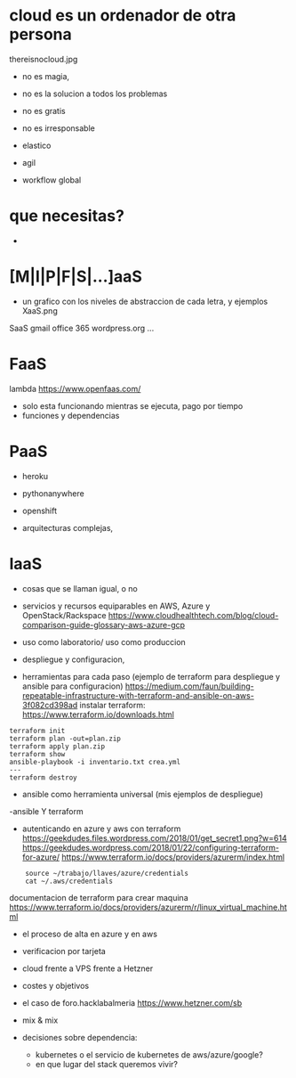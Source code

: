 # cloud es un ordenador de otra persona
thereisnocloud.jpg

- no es magia, 
- no es la solucion a todos los problemas
- no es gratis
- no es irresponsable

- elastico
- agil
- workflow global

# que necesitas?
- 

# [M|I|P|F|S|...]aaS
 - un grafico con los niveles de abstraccion de cada letra, y ejemplos
XaaS.png


SaaS 
gmail
office 365
wordpress.org
...


# FaaS
lambda
https://www.openfaas.com/
- solo esta funcionando mientras se ejecuta, pago por tiempo
- funciones y dependencias




# PaaS
- heroku
- pythonanywhere
- openshift

- arquitecturas complejas, 


# IaaS


- cosas que se llaman igual, o no
 - servicios y recursos equiparables en AWS, Azure y OpenStack/Rackspace
https://www.cloudhealthtech.com/blog/cloud-comparison-guide-glossary-aws-azure-gcp


- uso como laboratorio/ uso como produccion

- despliegue y configuracion, 
 - herramientas para cada paso
(ejemplo de terraform para despliegue y ansible para configuracion)
https://medium.com/faun/building-repeatable-infrastructure-with-terraform-and-ansible-on-aws-3f082cd398ad
instalar terraform:
https://www.terraform.io/downloads.html
```
terraform init
terraform plan -out=plan.zip
terraform apply plan.zip
terraform show
ansible-playbook -i inventario.txt crea.yml
---
terraform destroy
```

 - ansible como herramienta universal
(mis ejemplos de despliegue)

 -ansible Y terraform

   - autenticando en azure y aws con terraform
	https://geekdudes.files.wordpress.com/2018/01/get_secret1.png?w=614
https://geekdudes.wordpress.com/2018/01/22/configuring-terraform-for-azure/
https://www.terraform.io/docs/providers/azurerm/index.html
```
    source ~/trabajo/llaves/azure/credentials
    cat ~/.aws/credentials
```


documentacion de terraform para crear maquina
https://www.terraform.io/docs/providers/azurerm/r/linux_virtual_machine.html



- el proceso de alta en azure y en aws
 - verificacion por tarjeta

- cloud frente a VPS frente a Hetzner
 - costes y objetivos

 - el caso de foro.hacklabalmeria
https://www.hetzner.com/sb
 - mix & mix

- decisiones sobre dependencia: 
  - kubernetes o el servicio de kubernetes de aws/azure/google?
  - en que lugar del stack queremos vivir?

